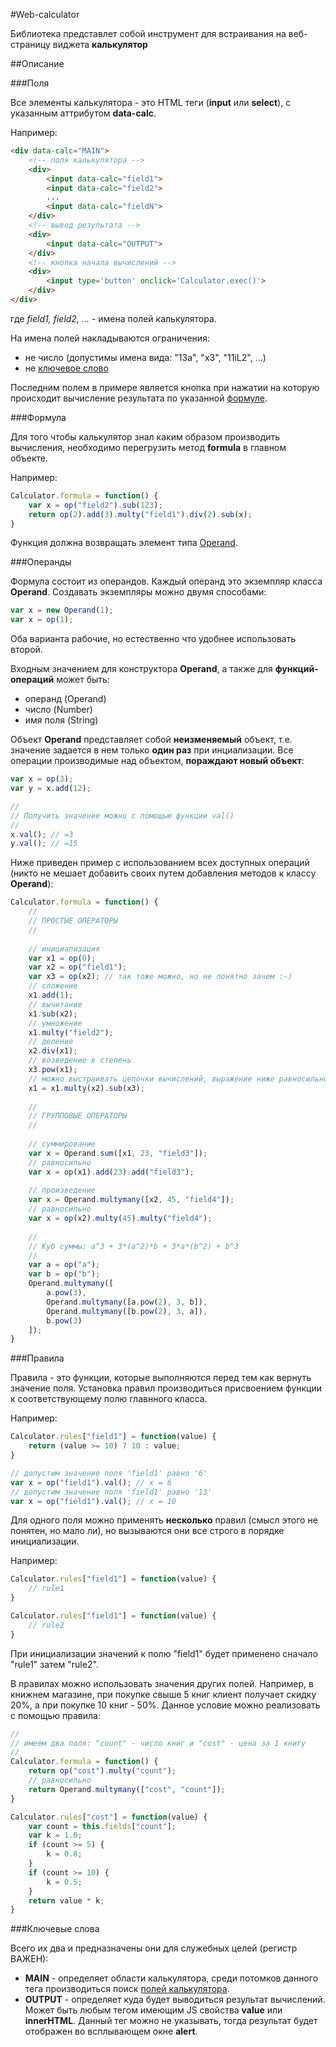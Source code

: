 #Web-calculator

Библиотека представлет собой инструмент для встраивания на веб-страницу виджета **калькулятор**

##Описание

###Поля

Все элементы калькулятора - это HTML теги (**input** или **select**), с указанным аттрибутом **data-calc**.

Например:
```html
<div data-calc="MAIN">
	<!-- поля калькулятора -->
	<div>
		<input data-calc="field1">
		<input data-calc="field2">
		...
		<input data-calc="fieldN">
	</div>
	<!-- вывод результата -->
	<div>
		<input data-calc="OUTPUT">
	</div>
	<!-- кнопка начала вычислений -->
	<div>
		<input type='button' onclick='Calculator.exec()'>
	</div>
</div>
```
где *field1, field2, ...* - имена полей калькулятора.

На имена полей накладываются ограничения:
- не число (допустимы имена вида: "13a", "x3", "11iL2", ...)
- не [ключевое слово](#Ключевые-слова)

Последним полем в примере является кнопка при нажатии на которую происходит вычисление результата по указанной [формуле](#Формула).

###Формула

Для того чтобы калькулятор знал каким образом производить вычисления, необходимо перегрузить метод **formula** в главном объекте.

Например:
```javascript
Calculator.formula = function() {
	var x = op("field2").sub(123);
	return op(2).add(3).multy("field1").div(2).sub(x);
}
```
Функция должна возвращать элемент типа [Operand](#Операнды).

###Операнды

Формула состоит из операндов. Каждый операнд это экземпляр класса **Operand**. Создавать экземпляры можно двумя способами:

```javascript
var x = new Operand(1);
var x = op(1);
```

Оба варианта рабочие, но естественно что удобнее использовать второй.

Входным значением для конструктора **Operand**, а также для **функций-операций** может быть:
- операнд (Operand)
- число (Number)
- имя поля (String)

Объект **Operand** представляет собой **неизменяемый** объект, т.е. значение задается в нем только **один раз** при инциализации. Все операции производимые над объектом, **пораждают новый объект**:
```javascript
var x = op(3);
var y = x.add(12);

//
// Получить значение можно с помощью функции val()
//
x.val(); // =3
y.val(); // =15
```

Ниже приведен пример с использованием всех доступных операций (никто не мешает добавить своих путем добавления методов к классу **Operand**):
```javascript
Calculator.formula = function() {
	//
	// ПРОСТЫЕ ОПЕРАТОРЫ
	//
	
	// инициализация
	var x1 = op(0);
	var x2 = op("field1");
	var x3 = op(x2); // так тоже можно, но не понятно зачем :-)
	// сложение
	x1.add(1);
	// вычитание
	x1.sub(x2);
	// умножение
	x1.multy("field2");
	// деление
	x2.div(x1);
	// возведение в степень
	x3.pow(x1);
	// можно выстраивать цепочки вычислений, выражение ниже равносильно: x1 = x1 * x2 - x3
	x1 = x1.multy(x2).sub(x3);
	
	//
	// ГРУППОВЫЕ ОПЕРАТОРЫ
	//
	
	// суммирование
	var x = Operand.sum([x1, 23, "field3"]);
	// равносильно
	var x = op(x1).add(23).add("field3");
	
	// произведение
	var x = Operand.multymany([x2, 45, "field4"]);
	// равносильно
	var x = op(x2).multy(45).multy("field4");
	
	//
	// Куб суммы: a^3 + 3*(a^2)*b + 3*a*(b^2) + b^3
	//
	var a = op("a");
	var b = op("b");
	Operand.multymany([
		a.pow(3),
		Operand.multymany([a.pow(2), 3, b]),
		Operand.multymany([b.pow(2), 3, a]),
		b.pow(3)
	]);
}
```

###Правила

Правила - это функции, которые выполняются перед тем как вернуть значение поля. Установка правил производиться присвоением функции к соответствующему полю главнного класса.

Например:
```javascript
Calculator.rules["field1"] = function(value) {
	return (value >= 10) ? 10 : value;
}

// допустим значение поля 'field1' равно '6'
var x = op("field1").val(); // x = 6
// допустим значение поля 'field1' равно '13'
var x = op("field1").val(); // x = 10
```

Для одного поля можно применять **несколько** правил (смысл этого не понятен, но мало ли), но вызываются они все строго в порядке инициализации.

Например:
```javascript
Calculator.rules["field1"] = function(value) {
	// rule1
}

Calculator.rules["field1"] = function(value) {
	// rule2
}
```
При инициализации значений к полю "field1" будет применено сначало "rule1" затем "rule2".

В правилах можно использовать значения других полей. Например, в книжнем магазине, при покупке свыше 5 книг клиент получает скидку 20%, а при покупке 10 книг - 50%. Данное условие можно реализовать с помощью правила:

```javascript
//
// имеем два поля: "count" - число книг и "cost" - цена за 1 книгу
//
Calculator.formula = function() {
	return op("cost").multy("count");
	// равносильно
	return Operand.multymany(["cost", "count"]);
}

Calculator.rules["cost"] = function(value) {
	var count = this.fields["count"];
	var k = 1.0;
	if (count >= 5) {
		k = 0.8;
	}
	if (count >= 10) {
		k = 0.5;
	}
	return value * k;
}
```

###Ключевые слова

Всего их два и предназначены они для служебных целей (регистр ВАЖЕН):
- **MAIN** - определяет области калькулятора, среди потомков данного тега производиться поиск [полей калькулятора](#Поля).
- **OUTPUT** - определяет куда будет выводиться результат вычислений. Может быть любым тегом имеющим JS свойства **value** или **innerHTML**. Данный тег можно не указывать, тогда результат будет отображен во всплывающем окне **alert**.
